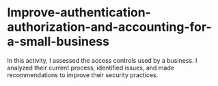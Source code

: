 # Improve-authentication-authorization-and-accounting-for-a-small-business
In this activity, I assessed the access controls used by a business. I analyzed their current process, identified issues, and made recommendations to improve their security practices.
